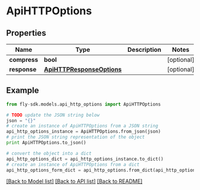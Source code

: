 # ApiHTTPOptions


## Properties
Name | Type | Description | Notes
------------ | ------------- | ------------- | -------------
**compress** | **bool** |  | [optional] 
**response** | [**ApiHTTPResponseOptions**](ApiHTTPResponseOptions.md) |  | [optional] 

## Example

```python
from fly-sdk.models.api_http_options import ApiHTTPOptions

# TODO update the JSON string below
json = "{}"
# create an instance of ApiHTTPOptions from a JSON string
api_http_options_instance = ApiHTTPOptions.from_json(json)
# print the JSON string representation of the object
print ApiHTTPOptions.to_json()

# convert the object into a dict
api_http_options_dict = api_http_options_instance.to_dict()
# create an instance of ApiHTTPOptions from a dict
api_http_options_form_dict = api_http_options.from_dict(api_http_options_dict)
```
[[Back to Model list]](../README.md#documentation-for-models) [[Back to API list]](../README.md#documentation-for-api-endpoints) [[Back to README]](../README.md)


